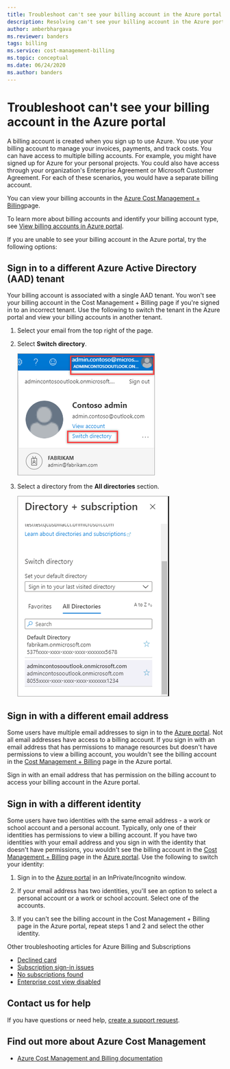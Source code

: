```yaml
---
title: Troubleshoot can't see your billing account in the Azure portal
description: Resolving can't see your billing account in the Azure portal.
author: amberbhargava
ms.reviewer: banders
tags: billing
ms.service: cost-management-billing
ms.topic: conceptual
ms.date: 06/24/2020
ms.author: banders
---
```


# Troubleshoot can't see your billing account in the Azure portal

A billing account is created when you sign up to use Azure. You use your billing account to manage your invoices, payments, and track costs. You can have access to multiple billing accounts. For example, you might have signed up for Azure for your personal projects. You could also have access through your organization's Enterprise Agreement or Microsoft Customer Agreement. For each of these scenarios, you would have a separate billing account.

You can view your billing accounts in the [Azure Cost Management + Billing](https://portal.azure.com/#blade/Microsoft_Azure_GTM/ModernBillingMenuBlade)page.

To learn more about billing accounts and identify your billing account type, see [View billing accounts in Azure portal](view-all-accounts.md).

If you are unable to see your billing account in the Azure portal, try the following options:

## Sign in to a different Azure Active Directory (AAD) tenant 

Your billing account is associated with a single AAD tenant. You won't see your billing account in the Cost Management + Billing page if you're signed in to an incorrect tenant. Use the following to switch the tenant in the Azure portal and view your billing accounts in another tenant.

  1. Select your email from the top right of the page.

  2. Select **Switch directory**.

      ![Screenshot that shows selecting switch directory in the portal](./media/troubleshoot-account-not-found/select-switch-directory.png)

  3. Select a directory from the **All directories** section.

      ![Screenshot that shows selecting a directory in the portal](./media/troubleshoot-account-not-found/select-directory.png)

## Sign in with a different email address

Some users have multiple email addresses to sign in to the [Azure portal](https://portal.azure.com). Not all email addresses have access to a billing account. If you sign in with an email address that has permissions to manage resources but doesn't have permissions to view a billing account, you wouldn't see the billing account in the [Cost Management + Billing](https://portal.azure.com/#blade/Microsoft_Azure_GTM/ModernBillingMenuBlade) page in the Azure portal. 

Sign in with an email address that has permission on the billing account to access your billing account in the Azure portal.

## Sign in with a different identity

Some users have two identities with the same email address - a work or school account and a personal account. Typically, only one of their identities has permissions to view a billing account. If you have two identities with your email address and you sign in with the identity that doesn't have permissions, you wouldn't see the billing account in the [Cost Management + Billing](https://portal.azure.com/#blade/Microsoft_Azure_GTM/ModernBillingMenuBlade) page in the [Azure portal](https://portal.azure.com). Use the following to switch your identity:

  1. Sign in to the [Azure portal](https://portal.azure.com) in an InPrivate/Incognito window.

  1. If your email address has two identities, you'll see an option to select a personal account or a work or school account. Select one of the accounts. 
  
  1. If you can't see the billing account in the Cost Management + Billing page in the Azure portal, repeat steps 1 and 2 and select the other identity.

Other troubleshooting articles for Azure Billing and Subscriptions

- [Declined card](https://docs.microsoft.com/azure/cost-management-billing/manage/troubleshoot-declined-card)
- [Subscription sign-in issues](https://docs.microsoft.com/azure/cost-management-billing/manage/troubleshoot-sign-in-issue)
- [No subscriptions found](https://docs.microsoft.com/azure/cost-management-billing/manage/no-subscriptions-found)
- [Enterprise cost view disabled](https://docs.microsoft.com/azure/cost-management-billing/manage/enterprise-mgmt-grp-troubleshoot-cost-view)

## Contact us for help

If you have questions or need help, [create a support request](https://ms.portal.azure.com/#blade/Microsoft_Azure_Support/HelpAndSupportBlade/newsupportrequest).

## Find out more about Azure Cost Management

- [Azure Cost Management and Billing documentation](https://docs.microsoft.com/azure/cost-management-billing)
